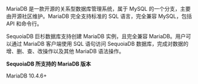 MariaDB 是一款开源的关系型数据库管理系统，属于 MySQL 的一个分支，主要由开源社区维护。MariaDB 完全支持标准的 SQL 语言，完全兼容 MySQL，包括 API 和命令行。

SequoiaDB 巨杉数据库支持创建 MariaDB 实例，且完全兼容 MariaDB。用户可以通过 MariaDB 客户端使用 SQL 语句访问 SequoiaDB 数据库，完成对数据的增、删、查、改操作以及其他 MariaDB 语法操作。

**SequoiaDB 所支持的 MariaDB 版本** 

MariaDB 10.4.6+
